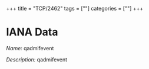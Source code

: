 +++
title = "TCP/2462"
tags = [""]
categories = [""]
+++

# IANA Data

_Name:_ qadmifevent

_Description:_ qadmifevent

